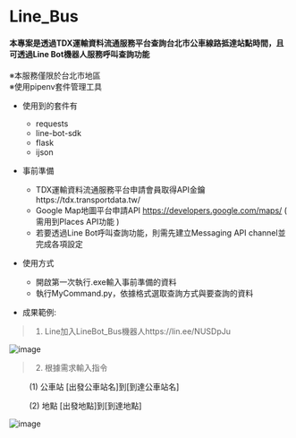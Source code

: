 # Line_Bus
#### 本專案是透過TDX運輸資料流通服務平台查詢台北市公車線路抵達站點時間，且可透過Line Bot機器人服務呼叫查詢功能
※本服務僅限於台北市地區\
※使用pipenv套件管理工具
* 使用到的套件有
  * requests
  * line-bot-sdk
  * flask
  * ijson
* 事前準備
  * TDX運輸資料流通服務平台申請會員取得API金鑰https://tdx.transportdata.tw/
  * Google Map地圖平台申請API https://developers.google.com/maps/ ( 需用到Places API功能 )
  * 若要透過Line Bot呼叫查詢功能，則需先建立Messaging API channel並完成各項設定
  
* 使用方式
  * 開啟第一次執行.exe輸入事前準備的資料
  * 執行MyCommand.py，依據格式選取查詢方式與要查詢的資料


* 成果範例:
> 1. Line加入LineBot_Bus機器人https://lin.ee/NUSDpJu
  
  ![image](https://github.com/Osalamia/LineBot_Bus_public/blob/main_public/L_gainfriends_qr.png)
  
> 2. 根據需求輸入指令

&nbsp;&nbsp;&nbsp;&nbsp;&nbsp;&nbsp;&nbsp;&nbsp;&nbsp;(1) 公車站 [出發公車站名]到[到達公車站名]

&nbsp;&nbsp;&nbsp;&nbsp;&nbsp;&nbsp;&nbsp;&nbsp;&nbsp;(2) 地點 [出發地點]到[到達地點]

 ![image](https://github.com/Osalamia/LineBot_Bus_public/blob/main_public/%E7%AF%84%E4%BE%8B.jpg)
